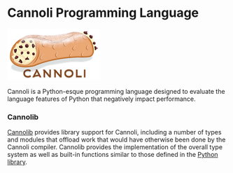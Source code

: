 # Cannoli Programming Language
![](resources/logo/cannoli_logo_212x118.png)

Cannoli is a Python-esque programming language designed to evaluate the
language features of Python that negatively impact performance.

### Cannolib
[Cannolib](https://github.com/joncatanio/cannolib) provides library support for
Cannoli, including a number of types and modules that offload work that would
have otherwise been done by the Cannoli compiler. Cannolib provides the
implementation of the overall type system as well as built-in functions similar
to those defined in the
[Python library](https://docs.python.org/3/library/functions.html#built-in-functions).
